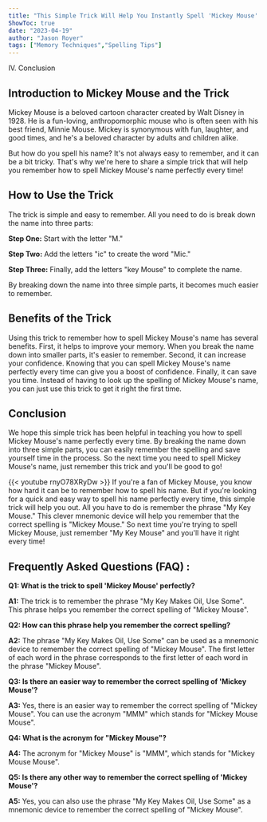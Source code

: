 ```yaml
---
title: "This Simple Trick Will Help You Instantly Spell 'Mickey Mouse' Perfectly Every Time!"
ShowToc: true 
date: "2023-04-19"
author: "Jason Royer" 
tags: ["Memory Techniques","Spelling Tips"]
---
```

IV. Conclusion

## Introduction to Mickey Mouse and the Trick

Mickey Mouse is a beloved cartoon character created by Walt Disney in 1928. He is a fun-loving, anthropomorphic mouse who is often seen with his best friend, Minnie Mouse. Mickey is synonymous with fun, laughter, and good times, and he's a beloved character by adults and children alike. 

But how do you spell his name? It's not always easy to remember, and it can be a bit tricky. That's why we're here to share a simple trick that will help you remember how to spell Mickey Mouse's name perfectly every time!

## How to Use the Trick

The trick is simple and easy to remember. All you need to do is break down the name into three parts: 

**Step One:** Start with the letter "M." 

**Step Two:** Add the letters "ic" to create the word "Mic." 

**Step Three:** Finally, add the letters "key Mouse" to complete the name. 

By breaking down the name into three simple parts, it becomes much easier to remember.

## Benefits of the Trick

Using this trick to remember how to spell Mickey Mouse's name has several benefits. First, it helps to improve your memory. When you break the name down into smaller parts, it's easier to remember. Second, it can increase your confidence. Knowing that you can spell Mickey Mouse's name perfectly every time can give you a boost of confidence. Finally, it can save you time. Instead of having to look up the spelling of Mickey Mouse's name, you can just use this trick to get it right the first time. 

## Conclusion

We hope this simple trick has been helpful in teaching you how to spell Mickey Mouse's name perfectly every time. By breaking the name down into three simple parts, you can easily remember the spelling and save yourself time in the process. So the next time you need to spell Mickey Mouse's name, just remember this trick and you'll be good to go!

{{< youtube rnyO78XRyDw >}} 
If you're a fan of Mickey Mouse, you know how hard it can be to remember how to spell his name. But if you're looking for a quick and easy way to spell his name perfectly every time, this simple trick will help you out. All you have to do is remember the phrase "My Key Mouse." This clever mnemonic device will help you remember that the correct spelling is "Mickey Mouse." So next time you're trying to spell Mickey Mouse, just remember "My Key Mouse" and you'll have it right every time!

## Frequently Asked Questions (FAQ) :
**Q1: What is the trick to spell 'Mickey Mouse' perfectly?**

**A1:** The trick is to remember the phrase "My Key Makes Oil, Use Some". This phrase helps you remember the correct spelling of "Mickey Mouse".

**Q2: How can this phrase help you remember the correct spelling?**

**A2:** The phrase "My Key Makes Oil, Use Some" can be used as a mnemonic device to remember the correct spelling of "Mickey Mouse". The first letter of each word in the phrase corresponds to the first letter of each word in the phrase "Mickey Mouse".

**Q3: Is there an easier way to remember the correct spelling of 'Mickey Mouse'?**

**A3:** Yes, there is an easier way to remember the correct spelling of "Mickey Mouse". You can use the acronym "MMM" which stands for "Mickey Mouse Mouse".

**Q4: What is the acronym for "Mickey Mouse"?**

**A4:** The acronym for "Mickey Mouse" is "MMM", which stands for "Mickey Mouse Mouse".

**Q5: Is there any other way to remember the correct spelling of 'Mickey Mouse'?**

**A5:** Yes, you can also use the phrase "My Key Makes Oil, Use Some" as a mnemonic device to remember the correct spelling of "Mickey Mouse".





